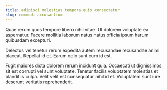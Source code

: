```yaml
---
title: adipisci molestias tempora quis consectetur
slug: commodi accusantium
---
```


Quae rerum quos tempore libero nihil vitae. Ut dolorem voluptate ea aspernatur. Facere mollitia laborum natus natus officia ipsum harum quibusdam excepturi.

Delectus vel tenetur rerum expedita autem recusandae recusandae animi placeat. Repellat id et. Earum odio sunt cum id est.

Fugit maiores dicta dolorem rerum incidunt quia. Occaecati ut dignissimos sit est corrupti vel sunt voluptate. Tenetur facilis voluptatem molestias et blanditiis culpa. Velit velit est consequatur nihil id et. Voluptatem sunt iure deserunt veritatis reprehenderit.
